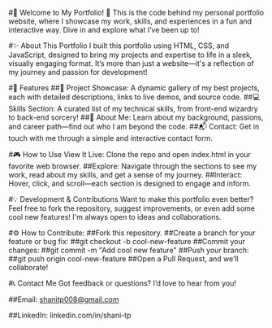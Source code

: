 #🚀 Welcome to My Portfolio! 🌟
This is the code behind my personal portfolio website, where I showcase my work, skills, and experiences in a fun and interactive way. Dive in and explore what I’ve been up to!

#✨ About This Portfolio
I built this portfolio using HTML, CSS, and JavaScript, designed to bring my projects and expertise to life in a sleek, visually engaging format. It’s more than just a website—it's a reflection of my journey and passion for development!

#🌟 Features
##💼 Project Showcase: A dynamic gallery of my best projects, each with detailed descriptions, links to live demos, and source code.
##💻 Skills Section: A curated list of my technical skills, from front-end wizardry to back-end sorcery!
##🙋 About Me: Learn about my background, passions, and career path—find out who I am beyond the code.
##📬 Contact: Get in touch with me through a simple and interactive contact form.

#🎮 How to Use
View It Live: Clone the repo and open index.html in your favorite web browser.
##Explore: Navigate through the sections to see my work, read about my skills, and get a sense of my journey.
##Interact: Hover, click, and scroll—each section is designed to engage and inform.

#💡 Development & Contributions
Want to make this portfolio even better? Feel free to fork the repository, suggest improvements, or even add some cool new features! I'm always open to ideas and collaborations.

#⚙️ How to Contribute:
##Fork this repository.
##Create a branch for your feature or bug fix:
##git checkout -b cool-new-feature
##Commit your changes:
##git commit -m "Add cool new feature"
##Push your branch:
##git push origin cool-new-feature
##Open a Pull Request, and we’ll collaborate!

#📞 Contact Me
Got feedback or questions? I’d love to hear from you!

##Email: shanitp008@gmail.com

##LinkedIn: linkedin.com/in/shani-tp
